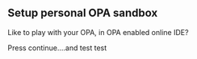 ## Setup personal OPA sandbox

Like to play with your OPA, in OPA enabled online IDE?

Press continue....and test test
